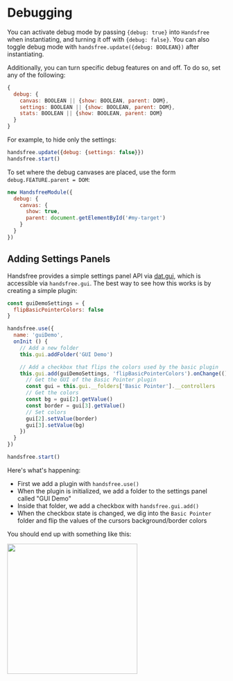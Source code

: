 # Debugging
You can activate debug mode by passing `{debug: true}` into `Handsfree` when instantiating, and turning it off with `{debug: false}`. You can also toggle debug mode with `handsfree.update({debug: BOOLEAN})` after instantiating.

Additionally, you can turn specific debug features on and off. To do so, set any of the following:

```js
{
  debug: {
    canvas: BOOLEAN || {show: BOOLEAN, parent: DOM},
    settings: BOOLEAN || {show: BOOLEAN, parent: DOM},
    stats: BOOLEAN || {show: BOOLEAN, parent: DOM}
  }
}
```

For example, to hide only the settings:

```js
handsfree.update({debug: {settings: false}})
handsfree.start()
```

<demo/>

To set where the debug canvases are placed, use the form `debug.FEATURE.parent = DOM`:

```js
new HandsfreeModule({
  debug: {
    canvas: {
      show: true,
      parent: document.getElementById('#my-target')
    }
  }
})
```

## Adding Settings Panels

Handsfree provides a simple settings panel API via [dat.gui](https://github.com/dataarts/dat.gui), which is accessible via `handsfree.gui`. The best way to see how this works is by creating a simple plugin:

```js
const guiDemoSettings = {
  flipBasicPointerColors: false
}

handsfree.use({
  name: 'guiDemo',
  onInit () {
    // Add a new folder
    this.gui.addFolder('GUI Demo')

    // Add a checkbox that flips the colors used by the basic plugin
    this.gui.add(guiDemoSettings, 'flipBasicPointerColors').onChange(() => {
      // Get the GUI of the Basic Pointer plugin
      const gui = this.gui.__folders['Basic Pointer'].__controllers
      // Get the colors
      const bg = gui[2].getValue()
      const border = gui[3].getValue()
      // Set colors
      gui[2].setValue(border)
      gui[3].setValue(bg)
    })
  }
})

handsfree.start()
```
<demo/>

Here's what's happening:
- First we add a plugin with `handsfree.use()`
- When the plugin is initialized, we add a folder to the settings panel called "GUI Demo"
- Inside that folder, we add a checkbox with `handsfree.gui.add()`
- When the checkbox state is changed, we dig into the `Basic Pointer` folder and flip the values of the cursors background/border colors

You should end up with something like this:

<img src="https://i.imgur.com/b1Fn8rVl.png" width=300>
